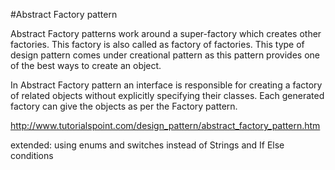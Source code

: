 #Abstract Factory pattern

Abstract Factory patterns work around a super-factory which creates other factories. This factory is also called as factory of factories. This type of design pattern comes under creational pattern as this pattern provides one of the best ways to create an object.

In Abstract Factory pattern an interface is responsible for creating a factory of related objects without explicitly specifying their classes. Each generated factory can give the objects as per the Factory pattern.

http://www.tutorialspoint.com/design_pattern/abstract_factory_pattern.htm

extended: using enums and switches instead of Strings and If Else conditions